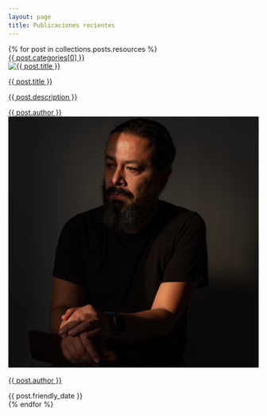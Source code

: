 ```yaml
---
layout: page
title: Publicaciones recientes
---
```


<div class="relative mx-auto">
  <div class="mt-8 grid gap-16 pt-12 lg:grid-cols-3 lg:gap-x-5 lg:gap-y-12">
    {% for post in collections.posts.resources %}
      <div>
        <div class="flex-shrink-0 h-40 overflow-hidden rounded-t-md relative">
          <div class="absolute inset-0 top-2 left-2">
            <a href="{{ post.relative_url }}" class="inline-block">
              <span class="inline-flex items-center px-3 py-0.5 rounded-full text-sm font-medium bg-sky-100 text-sky-800 hover:text-sky-900"> {{ post.categories[0] }} </span>
            </a>
          </div>
          <a href="{{ post.relative_url }}">
            <img class="h-48 w-full object-cover" src="{{ post.image }}" alt="{{ post.title }}">
          </a>
        </div>
        <a href="{{ post.relative_url }}" class="block mt-4">
          <p class="text-xl font-semibold text-gray-800 hover:text-sky-900">{{ post.title }}</p>
          <p class="mt-3 text-base text-gray-600 hover:text-gray-700">{{ post.description }}</p>
        </a>
        <div class="mt-6 flex items-center">
          <div class="flex-shrink-0">
            <a href="{{ post.relative_url }}">
              <span class="sr-only">{{ post.author }}</span>
              <img class="h-10 w-10 rounded-full" src="/images/mario.jpg" alt="{{ post.author }}">
            </a>
          </div>
          <div class="ml-3">
            <p class="text-sm font-medium text-gray-900">
              <a href="{{ post.relative_url }}"> {{ post.author }} </a>
            </p>
            <div class="flex space-x-1 text-sm text-gray-500">
              <time datetime="{{ post.date }}"> {{ post.friendly_date }} </time>
            </div>
          </div>
        </div>
      </div>
    {% endfor %}
  </div>
</div>
